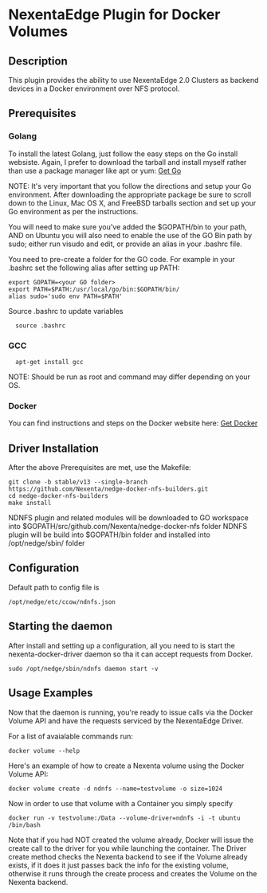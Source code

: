 NexentaEdge Plugin for Docker Volumes
======================================


## Description
This plugin provides the ability to use NexentaEdge 2.0 Clusters as backend
devices in a Docker environment over NFS protocol.

## Prerequisites
### Golang
To install the latest Golang, just follow the easy steps on the Go install
websiste.  Again, I prefer to download the tarball and install myself rather
than use a package manager like apt or yum:
[Get Go](https://golang.org/doc/install)

NOTE:
It's very important that you follow the directions and setup your Go
environment.  After downloading the appropriate package be sure to scroll down
to the Linux, Mac OS X, and FreeBSD tarballs section and set up your Go
environment as per the instructions.

You will need to make sure you've added the $GOPATH/bin to your path,
AND on Ubuntu you will also need to enable the use of the GO Bin path by sudo;
either run visudo and edit, or provide an alias in your .bashrc file.

You need to pre-create a folder for the GO code.
For example in your .bashrc set the following alias after setting up PATH:
  ```
  export GOPATH=<your GO folder>
  export PATH=$PATH:/usr/local/go/bin:$GOPATH/bin/
  alias sudo='sudo env PATH=$PATH'
  ```
Source .bashrc to update variables
```
  source .bashrc
```


### GCC
```
  apt-get install gcc
```
NOTE:
Should be run as root and command may differ depending on your OS. 

### Docker
You can find instructions and steps on the Docker website here:
[Get Docker](https://docs.docker.com/engine/)

## Driver Installation
After the above Prerequisites are met, use the Makefile:
  ```
  git clone -b stable/v13 --single-branch https://github.com/Nexenta/nedge-docker-nfs-builders.git
  cd nedge-docker-nfs-builders
  make install
  ```
NDNFS plugin and related modules will be downloaded to GO workspace into $GOPATH/src/github.com/Nexenta/nedge-docker-nfs folder
NDNFS plugin will be build into $GOPATH/bin folder and installed into /opt/nedge/sbin/ folder

## Configuration
Default path to config file is
  ```
  /opt/nedge/etc/ccow/ndnfs.json
  ```

## Starting the daemon
After install and setting up a configuration, all you need to is start the
nexenta-docker-driver daemon so tha it can accept requests from Docker.

  ```
  sudo /opt/nedge/sbin/ndnfs daemon start -v
  ```

## Usage Examples
Now that the daemon is running, you're ready to issue calls via the Docker
Volume API and have the requests serviced by the NexentaEdge Driver.

For a list of avaialable commands run:
  ```
  docker volume --help
  ```

Here's an example of how to create a Nexenta volume using the Docker Volume
API:
  ```
  docker volume create -d ndnfs --name=testvolume -o size=1024
  ```

Now in order to use that volume with a Container you simply specify
  ```
  docker run -v testvolume:/Data --volume-driver=ndnfs -i -t ubuntu
  /bin/bash
  ```

Note that if you had NOT created the volume already, Docker will issue the
create call to the driver for you while launching the container.  The Driver
create method checks the Nexenta backend to see if the Volume already exists,
if it does it just passes back the info for the existing volume, otherwise it
runs through the create process and creates the Volume on the Nexenta
backend.

